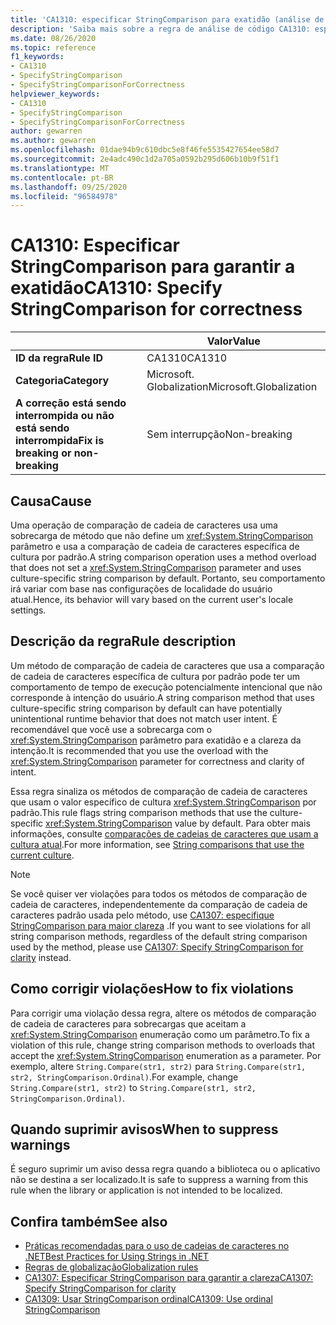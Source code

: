 ```yaml
---
title: 'CA1310: especificar StringComparison para exatidão (análise de código)'
description: 'Saiba mais sobre a regra de análise de código CA1310: especifique StringComparison para exatidão'
ms.date: 08/26/2020
ms.topic: reference
f1_keywords:
- CA1310
- SpecifyStringComparison
- SpecifyStringComparisonForCorrectness
helpviewer_keywords:
- CA1310
- SpecifyStringComparison
- SpecifyStringComparisonForCorrectness
author: gewarren
ms.author: gewarren
ms.openlocfilehash: 01dae94b9c610dbc5e8f46fe5535427654ee58d7
ms.sourcegitcommit: 2e4adc490c1d2a705a0592b295d606b10b9f51f1
ms.translationtype: MT
ms.contentlocale: pt-BR
ms.lasthandoff: 09/25/2020
ms.locfileid: "96584978"
---
```

# <a name="ca1310-specify-stringcomparison-for-correctness"></a><span data-ttu-id="ac838-103">CA1310: Especificar StringComparison para garantir a exatidão</span><span class="sxs-lookup"><span data-stu-id="ac838-103">CA1310: Specify StringComparison for correctness</span></span>

| | <span data-ttu-id="ac838-104">Valor</span><span class="sxs-lookup"><span data-stu-id="ac838-104">Value</span></span> |
|-|-|
| <span data-ttu-id="ac838-105">**ID da regra**</span><span class="sxs-lookup"><span data-stu-id="ac838-105">**Rule ID**</span></span> |<span data-ttu-id="ac838-106">CA1310</span><span class="sxs-lookup"><span data-stu-id="ac838-106">CA1310</span></span>|
| <span data-ttu-id="ac838-107">**Categoria**</span><span class="sxs-lookup"><span data-stu-id="ac838-107">**Category**</span></span> |<span data-ttu-id="ac838-108">Microsoft. Globalization</span><span class="sxs-lookup"><span data-stu-id="ac838-108">Microsoft.Globalization</span></span>|
| <span data-ttu-id="ac838-109">**A correção está sendo interrompida ou não está sendo interrompida**</span><span class="sxs-lookup"><span data-stu-id="ac838-109">**Fix is breaking or non-breaking**</span></span> |<span data-ttu-id="ac838-110">Sem interrupção</span><span class="sxs-lookup"><span data-stu-id="ac838-110">Non-breaking</span></span>|

## <a name="cause"></a><span data-ttu-id="ac838-111">Causa</span><span class="sxs-lookup"><span data-stu-id="ac838-111">Cause</span></span>

<span data-ttu-id="ac838-112">Uma operação de comparação de cadeia de caracteres usa uma sobrecarga de método que não define um <xref:System.StringComparison> parâmetro e usa a comparação de cadeia de caracteres específica de cultura por padrão.</span><span class="sxs-lookup"><span data-stu-id="ac838-112">A string comparison operation uses a method overload that does not set a <xref:System.StringComparison> parameter and uses culture-specific string comparison by default.</span></span> <span data-ttu-id="ac838-113">Portanto, seu comportamento irá variar com base nas configurações de localidade do usuário atual.</span><span class="sxs-lookup"><span data-stu-id="ac838-113">Hence, its behavior will vary based on the current user's locale settings.</span></span>

## <a name="rule-description"></a><span data-ttu-id="ac838-114">Descrição da regra</span><span class="sxs-lookup"><span data-stu-id="ac838-114">Rule description</span></span>

<span data-ttu-id="ac838-115">Um método de comparação de cadeia de caracteres que usa a comparação de cadeia de caracteres específica de cultura por padrão pode ter um comportamento de tempo de execução potencialmente intencional que não corresponde à intenção do usuário.</span><span class="sxs-lookup"><span data-stu-id="ac838-115">A string comparison method that uses culture-specific string comparison by default can have potentially unintentional runtime behavior that does not match user intent.</span></span> <span data-ttu-id="ac838-116">É recomendável que você use a sobrecarga com o <xref:System.StringComparison> parâmetro para exatidão e a clareza da intenção.</span><span class="sxs-lookup"><span data-stu-id="ac838-116">It is recommended that you use the overload with the <xref:System.StringComparison> parameter for correctness and clarity of intent.</span></span>

<span data-ttu-id="ac838-117">Essa regra sinaliza os métodos de comparação de cadeia de caracteres que usam o valor específico de cultura <xref:System.StringComparison> por padrão.</span><span class="sxs-lookup"><span data-stu-id="ac838-117">This rule flags string comparison methods that use the culture-specific <xref:System.StringComparison> value by default.</span></span> <span data-ttu-id="ac838-118">Para obter mais informações, consulte [comparações de cadeias de caracteres que usam a cultura atual](../../../standard/base-types/best-practices-strings.md#string-comparisons-that-use-the-current-culture).</span><span class="sxs-lookup"><span data-stu-id="ac838-118">For more information, see [String comparisons that use the current culture](../../../standard/base-types/best-practices-strings.md#string-comparisons-that-use-the-current-culture).</span></span>

> [!NOTE]
> <span data-ttu-id="ac838-119">Se você quiser ver violações para todos os métodos de comparação de cadeia de caracteres, independentemente da comparação de cadeia de caracteres padrão usada pelo método, use [CA1307: especifique StringComparison para maior clareza](ca1307.md) .</span><span class="sxs-lookup"><span data-stu-id="ac838-119">If you want to see violations for all string comparison methods, regardless of the default string comparison used by the method, please use [CA1307: Specify StringComparison for clarity](ca1307.md) instead.</span></span>

## <a name="how-to-fix-violations"></a><span data-ttu-id="ac838-120">Como corrigir violações</span><span class="sxs-lookup"><span data-stu-id="ac838-120">How to fix violations</span></span>

<span data-ttu-id="ac838-121">Para corrigir uma violação dessa regra, altere os métodos de comparação de cadeia de caracteres para sobrecargas que aceitam a <xref:System.StringComparison> enumeração como um parâmetro.</span><span class="sxs-lookup"><span data-stu-id="ac838-121">To fix a violation of this rule, change string comparison methods to overloads that accept the <xref:System.StringComparison> enumeration as a parameter.</span></span> <span data-ttu-id="ac838-122">Por exemplo, altere `String.Compare(str1, str2)` para `String.Compare(str1, str2, StringComparison.Ordinal)`.</span><span class="sxs-lookup"><span data-stu-id="ac838-122">For example, change `String.Compare(str1, str2)` to `String.Compare(str1, str2, StringComparison.Ordinal)`.</span></span>

## <a name="when-to-suppress-warnings"></a><span data-ttu-id="ac838-123">Quando suprimir avisos</span><span class="sxs-lookup"><span data-stu-id="ac838-123">When to suppress warnings</span></span>

<span data-ttu-id="ac838-124">É seguro suprimir um aviso dessa regra quando a biblioteca ou o aplicativo não se destina a ser localizado.</span><span class="sxs-lookup"><span data-stu-id="ac838-124">It is safe to suppress a warning from this rule when the library or application is not intended to be localized.</span></span>

## <a name="see-also"></a><span data-ttu-id="ac838-125">Confira também</span><span class="sxs-lookup"><span data-stu-id="ac838-125">See also</span></span>

- [<span data-ttu-id="ac838-126">Práticas recomendadas para o uso de cadeias de caracteres no .NET</span><span class="sxs-lookup"><span data-stu-id="ac838-126">Best Practices for Using Strings in .NET</span></span>](../../../standard/base-types/best-practices-strings.md)
- [<span data-ttu-id="ac838-127">Regras de globalização</span><span class="sxs-lookup"><span data-stu-id="ac838-127">Globalization rules</span></span>](globalization-warnings.md)
- [<span data-ttu-id="ac838-128">CA1307: Especificar StringComparison para garantir a clareza</span><span class="sxs-lookup"><span data-stu-id="ac838-128">CA1307: Specify StringComparison for clarity</span></span>](ca1307.md)
- [<span data-ttu-id="ac838-129">CA1309: Usar StringComparison ordinal</span><span class="sxs-lookup"><span data-stu-id="ac838-129">CA1309: Use ordinal StringComparison</span></span>](ca1309.md)
